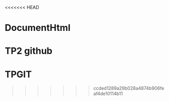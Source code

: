 <<<<<<< HEAD
# DocumentHtml
TP2 github
=======
# TPGIT
>>>>>>> ccded1289a29b028a4874b906feaf4de10114b11
